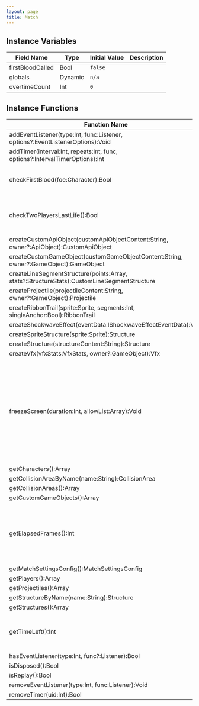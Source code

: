 ```yaml
---
layout: page
title: Match
---
```


## Instance Variables

| Field Name | Type | Initial Value | Description |
| ------------ | ------ | --------------- | ------------- |
| firstBloodCalled | Bool | `false` |  |
| globals | Dynamic | `n/a` |  |
| overtimeCount | Int | `0` |  |


## Instance Functions

| Function Name | Description |
| --------------- | ------------- |
| addEventListener(type:Int, func:Listener, options?:EventListenerOptions):Void |  |
| addTimer(interval:Int, repeats:Int, func, options?:IntervalTimerOptions):Int |  |
| checkFirstBlood(foe:Character):Bool | Check if a valid first blood<br> <br> |
| checkTwoPlayersLastLife():Bool | Check if last 2 players and at their final stock |
| createCustomApiObject(customApiObjectContent:String, owner?:ApiObject):CustomApiObject |  |
| createCustomGameObject(customGameObjectContent:String, owner?:GameObject):GameObject |  |
| createLineSegmentStructure(points:Array<Float>, stats?:StructureStats):CustomLineSegmentStructure |  |
| createProjectile(projectileContent:String, owner?:GameObject):Projectile |  |
| createRibbonTrail(sprite:Sprite, segments:Int, singleAnchor:Bool):RibbonTrail |  |
| createShockwaveEffect(eventData:IShockwaveEffectEventData):Void |  |
| createSpriteStructure(sprite:Sprite):Structure |  |
| createStructure(structureContent:String):Structure |  |
| createVfx(vfxStats:VfxStats, owner?:GameObject):Vfx |  |
| freezeScreen(duration:Int, allowList:Array<GameObject>):Void | Freezes the screen, including all game objects<br>Parameters:<br>- **duration** - Length of the freeze<br>- **allowList** - Entities that will be allowed to update |
| getCharacters():Array<Character> |  |
| getCollisionAreaByName(name:String):CollisionArea |  |
| getCollisionAreas():Array<CollisionArea> |  |
| getCustomGameObjects():Array<CustomGameObject> |  |
| getElapsedFrames():Int | Returns the amount of frames that have elapsed since the match started. |
| getMatchSettingsConfig():MatchSettingsConfig |  |
| getPlayers():Array<Character> |  |
| getProjectiles():Array<Projectile> |  |
| getStructureByName(name:String):Structure |  |
| getStructures():Array<Structure> |  |
| getTimeLeft():Int | Returns time (in frames) left in the match |
| hasEventListener(type:Int, func?:Listener):Bool |  |
| isDisposed():Bool |  |
| isReplay():Bool |  |
| removeEventListener(type:Int, func:Listener):Void |  |
| removeTimer(uid:Int):Bool |  |


